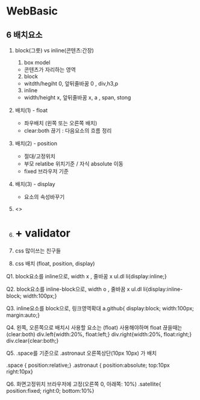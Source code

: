 
# WebBasic
## 6 배치요소
1. block(그릇) vs inline(콘텐츠:간장)
   1) box model
     - 콘텐츠가 자리하는 영역
   2) block
     - witdth/hegiht 0, 앞뒤줄바꿈 0 , div,h3,p
   3) inline
     - width/height x, 앞뒤줄바꿈 x, a , span, 
     stong
       


2. 배치(1) - float
   - 좌우배치 (왼쪽 또는 오른쪽 배치)
   - clear:both 끊기 : 다음요소의 흐름 정리

3. 배치(2) - position
   - 절대/고정위치 
   - 부모 relatibe 위치기준 / 자식 absolute 이동
   - fixed 브라우저 기준

4. 배치(3) - display
   - 요소의 속성바꾸기


1. <>
2. <h1> +  validator
3. css 많이쓰는 친구들
4. css 배치 (float, position, display)


Q1. block요소를 inline으로, width x , 줄바꿈 x
ul.dl li{display:inline;}

Q2. block요소를 inline-block으로, width o , 줄바꿈 x
ul.dl li{display:inline-block; width:100px;}

Q3. inline요소를 block으로, 링크영역확대
a.github{ display:block; width:100px; margin:auto;}

Q4. 왼쪽, 오른쪽으로 배치시 사용할 요소는 (float) 사용해야하며 float 끊을때는 (clear:both)
div.left{width:20%, float:left;}
div.right{width:20%, float:right;}
div.clear{clear:both;}

Q5. .space를 기준으로 .astronaut 오른쪽상단(10px 10px) 가 배치
<div class="space">
   <div class= "astronaut"></div>
</div>   
.space { position:relative;}
.astronaut { position:absolute; top:10px right:10px} 

Q6. 화면고정위치 브라우저에 고정(오른쪽 0, 아래쪽: 10%)
.satellite{ position:fixed; right:0; bottom:10%}